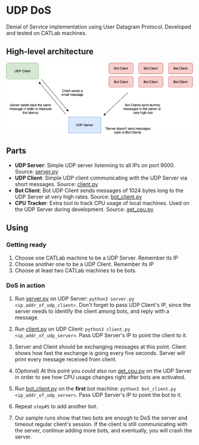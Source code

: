 # UDP DoS

Denial of Service implementation using User Datagram Protocol. Developed and tested on CATLab machines.

## High-level architecture

<!--- HTML markdown to center the image --->
<p align="center">
    <img alt="architecture" src="img/architecture.png" width="700px" />
</p>


## Parts

- **UDP Server**: Simple UDP server listenning to all IPs on port 9000. Source: [server.py](src/server.py)
- **UDP Client**: Simple UDP client communicating with the UDP Server via short messages. Source: [client.py](src/client.py)
- **Bot Client**: Bot UDP Client sends messages of 1024 bytes long to the UDP Server at very high rates. Source: [bot_client.py](src/bot_client.py)
- **CPU Tracker**: Extra tool to track CPU usage of local machines. Used on the UDP Server during development. Source: [get_cpu.py](src/get_cpu.py)

## Using

### Getting ready

1. Choose one CATLab machine to be a UDP Server. Remember its IP
2. Choose another one to be a UDP Client. Remember its IP
3. Choose at least two CATLab machines to be bots.

### DoS in action

1. Run [server.py](src/server.py) on UDP Server: `python3 server.py <ip_addr_of_udp_client>`. Don't forget to pass UDP Client's IP, since the server needs to identify the client among bots, and reply with a message.

2. Run [client.py](src/client.py) on UDP Client: `python3 client.py <ip_addr_of_udp_server>`. Pass UDP Server's IP to point the client to it.

3. Server and Client should be exchanging messages at this point. Client shows how fast the exchange is going every five seconds. Server will print every message received from client.

4. (Optional) At this point you could also run [get_cpu.py](src/get_cpu.py) on the UDP Server in order to see how CPU usage changes right after bots are activated.

5. Run [bot_client.py](src/bot_client.py) on the **first** bot machine: `python3 bot_client.py <ip_addr_of_udp_server>`. Pass UDP Server's IP to point the bot to it.

6. Repeat `step#5` to add another bot.

6. Our sample runs show that two bots are enough to DoS the server and timeout regular client's session. If the client is still communicating with the server, continue adding more bots, and eventually, you will crash the server.
